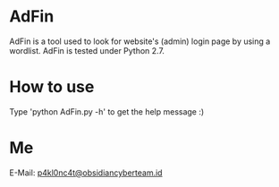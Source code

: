 # AdFin
AdFin is a tool used to look for website's (admin) login page by using a wordlist. AdFin is tested under Python 2.7.
# How to use
Type 'python AdFin.py -h' to get the help message :)
# Me
E-Mail: p4kl0nc4t@obsidiancyberteam.id
